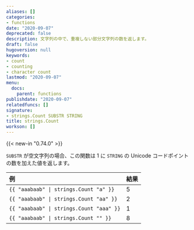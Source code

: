 ```yaml
---
aliases: []
categories:
- functions
date: "2020-09-07"
deprecated: false
description: 文字列の中で、重複しない部分文字列の数を返します。
draft: false
hugoversion: null
keywords:
- count
- counting
- character count
lastmod: "2020-09-07"
menu:
  docs:
    parent: functions
publishdate: "2020-09-07"
relatedfuncs: []
signature:
- strings.Count SUBSTR STRING
title: strings.Count
workson: []
---
```


{{< new-in "0.74.0" >}}

`SUBSTR` が空文字列の場合、この関数は 1 に `STRING` の Unicode コードポイントの数を加えた値を返します。

例 | 結果
:--|:--
`{{ "aaabaab" \| strings.Count "a" }}` | 5
`{{ "aaabaab" \| strings.Count "aa" }}` | 2
`{{ "aaabaab" \| strings.Count "aaa" }}` | 1
`{{ "aaabaab" \| strings.Count "" }}` | 8
